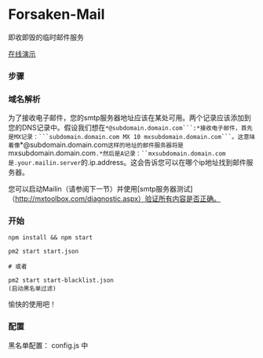 Forsaken-Mail
==============
即收即毁的临时邮件服务

[在线演示](http://forsaken.somecolor.cc/)


### 步骤 

### 域名解析 

为了接收电子邮件，您的smtp服务器地址应该在某处可用。两个记录应该添加到您的DNS记录中。假设我们想在``*@subdomain.domain.com```:*接收电子邮件，首先是MX记录：```subdomain.domain.com MX 10 mxsubdomain.domain.com```。这意味着像``*@subdomain.domain.com``这样的地址的邮件服务器将是``mxsubdomain.domain.com```.*然后是A记录：``mxsubdomain.domain.com是.your.mailin.server```的.ip.address。这会告诉您可以在哪个ip地址找到邮件服务器。

您可以启动Mailin（请参阅下一节）并使用[smtp服务器测试]（http://mxtoolbox.com/diagnostic.aspx）验证所有内容是否正确。


### 开始 

```
npm install && npm start
```

```
pm2 start start.json

# 或者

pm2 start start-blacklist.json
(启动黑名单过滤)
```

愉快的使用吧！ 

### 配置

黑名单配置：
config.js 中
